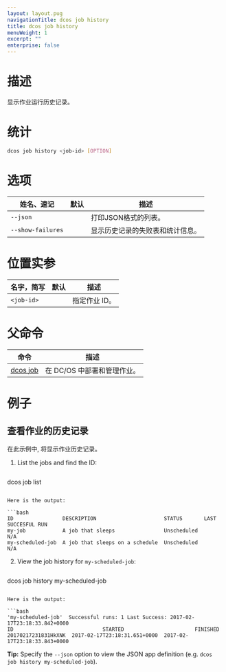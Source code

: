```yaml
---
layout: layout.pug
navigationTitle: dcos job history
title: dcos job history
menuWeight: 1
excerpt: ""
enterprise: false
---
```

<!-- This source repo for this topic is https://github.com/dcos/dcos-docs -->

# 描述

显示作业运行历史记录。

# 统计

```bash
dcos job history <job-id> [OPTION]
```

# 选项

| 姓名、速记             | 默认 | 描述               |
| ----------------- | -- | ---------------- |
| `--json`          |    | 打印JSON格式的列表。     |
| `--show-failures` |    | 显示历史记录的失败表和统计信息。 |

# 位置实参

| 名字，简写            | 默认 | 描述       |
| ---------------- | -- | -------- |
| `<job-id>` |    | 指定作业 ID。 |

# 父命令

| 命令                                                | 描述                |
| ------------------------------------------------- | ----------------- |
| [dcos job](/1.10/cli/command-reference/dcos-job/) | 在 DC/OS 中部署和管理作业。 |

# 例子

## 查看作业的历史记录

在此示例中, 将显示作业历史记录。

1. List the jobs and find the ID:
    
    ```bash
dcos job list
```

Here is the output:

```bash
ID                DESCRIPTION                      STATUS       LAST SUCCESFUL RUN  
my-job            A job that sleeps                Unscheduled         N/A          
my-scheduled-job  A job that sleeps on a schedule  Unscheduled         N/A 
```

2. View the job history for `my-scheduled-job`:
    
    ```bash
dcos job history my-scheduled-job
```

Here is the output:

```bash
'my-scheduled-job'  Successful runs: 1 Last Success: 2017-02-17T23:18:33.842+0000
ID                             STARTED                       FINISHED            
20170217231831HkXNK  2017-02-17T23:18:31.651+0000  2017-02-17T23:18:33.843+0000 
```

**Tip:** Specify the `--json` option to view the JSON app definition (e.g. `dcos job history my-scheduled-job`).